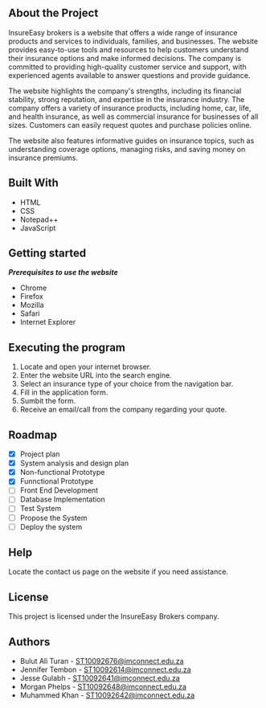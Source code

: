 **About the Project**
----------------------------------------------------------------------------------------------------------------------------------------------------------------------------
InsureEasy brokers is a website that offers a wide range of insurance products and services to individuals, families, and businesses. The website provides easy-to-use tools and resources to help customers understand their insurance options and make informed decisions. The company is committed to providing high-quality customer service and support, with experienced agents available to answer questions and provide guidance.

The website highlights the company's strengths, including its financial stability, strong reputation, and expertise in the insurance industry. The company offers a variety of insurance products, including home, car, life, and health insurance, as well as commercial insurance for businesses of all sizes. Customers can easily request quotes and purchase policies online. 

The website also features informative guides on insurance topics, such as understanding coverage options, managing risks, and saving money on insurance premiums.

**Built With**
----------------------------------------------------------------------------------------------------------------------------------------------------------------------------
- HTML
- CSS
- Notepad++
- JavaScript

**Getting started**
----------------------------------------------------------------------------------------------------------------------------------------------------------------------------
***Prerequisites to use the website***
- Chrome
- Firefox
- Mozilla
- Safari
- Internet Explorer

**Executing the program**
----------------------------------------------------------------------------------------------------------------------------------------------------------------------------
1. Locate and open your internet browser.
2. Enter the website URL into the search engine.
3. Select an insurance type of your choice from the navigation bar.
4. Fill in the application form.
5. Sumbit the form.
6. Receive an email/call from the company regarding your quote. 

**Roadmap**
----------------------------------------------------------------------------------------------------------------------------------------------------------------------------
- [x] Project plan
- [x] System analysis and design plan
- [x] Non-functional Prototype
- [x] Funnctional Prototype
- [ ] Front End Development
- [ ] Database Implementation
- [ ] Test System
- [ ] Propose the System
- [ ] Deploy the system

**Help**
----------------------------------------------------------------------------------------------------------------------------------------------------------------------------
Locate the contact us page on the website if you need assistance.

**License**
----------------------------------------------------------------------------------------------------------------------------------------------------------------------------
This project is licensed under the InsureEasy Brokers company.

**Authors**
----------------------------------------------------------------------------------------------------------------------------------------------------------------------------
- Bulut Ali Turan - ST10092676@imconnect.edu.za
- Jennifer Tembon - ST10092614@imconnect.edu.za
- Jesse Gulabh - ST10092641@imconnect.edu.za
- Morgan Phelps - ST10092648@imconnect.edu.za
- Muhammed Khan - ST10092642@imconnect.edu.za



